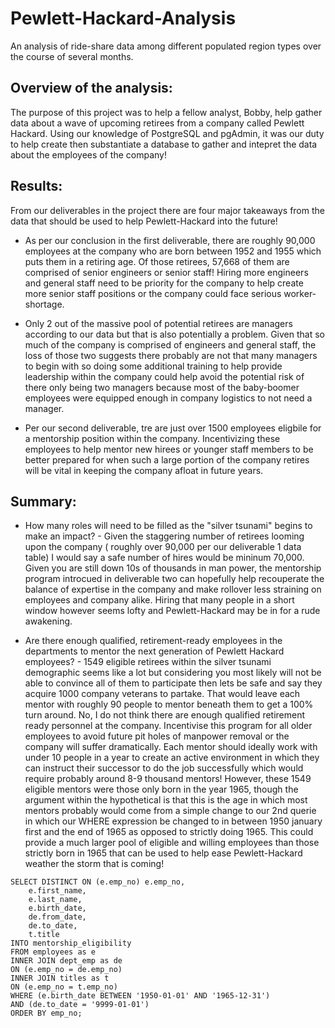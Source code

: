 # Pewlett-Hackard-Analysis

An analysis of ride-share data among different populated region types over the course of several months.

## Overview of the analysis:

The purpose of this project was to help a fellow analyst, Bobby, help gather data about a wave of upcoming retirees from a company called Pewlett Hackard.  Using our knowledge of PostgreSQL and pgAdmin, it was our duty to help create then substantiate a database to gather and intepret the data about the employees of the company!

## Results:
From our deliverables in the project there are four major takeaways from the data that should be used to help Pewlett-Hackard into the future!

* As per our conclusion in the first deliverable, there are roughly 90,000 employees at the company who are born between 1952 and 1955 which puts them in a retiring age.  Of those retirees, 57,668 of them are comprised of senior engineers or senior staff!  Hiring more engineers and general staff need to be priority for the company to help create more senior staff positions or the company could face serious worker-shortage.

* Only 2 out of the massive pool of potential retirees are managers according to our data but that is also potentially a problem.  Given that so much of the company is comprised of engineers and general staff, the loss of those two suggests there probably are not that many managers to begin with so doing some additional training to help provide leadership within the company could help avoid the potential risk of there only being two managers because most of the baby-boomer employees were equipped enough in company logistics to not need a manager.

* Per our second deliverable, tre are just over 1500 employees eligbile for a mentorship position within the company.  Incentivizing these employees to help mentor new hirees or younger staff members to be better prepared for when such a large portion of the company retires will be vital in keeping the company afloat in future years.


## Summary:

* How many roles will need to be filled as the "silver tsunami" begins to make an impact? - Given the staggering number of retirees looming upon the company ( roughly over 90,000 per our deliverable 1 data table) I would say a safe number of hires would be mininum 70,000.  Given you are still down 10s of thousands in man power, the mentorship program introcued in deliverable two can hopefully help recouperate the balance of expertise in the company and make rollover less straining on employees and company alike.  Hiring that many people in a short window however seems lofty and Pewlett-Hackard may be in for a rude awakening.

* Are there enough qualified, retirement-ready employees in the departments to mentor the next generation of Pewlett Hackard employees? - 1549 eligible retirees within the silver tsunami demographic seems like a lot but considering you most likely will not be able to convince all of them to participate then lets be safe and say they acquire 1000 company veterans to partake.  That would leave each mentor with roughly 90 people to mentor beneath them to get a 100% turn around.  No, I do not think there are enough qualified retirement ready personnel at the company.  Incentivise this program for all older employees to avoid future pit holes of manpower removal or the company will suffer dramatically.  Each mentor should ideally work with under 10 people in a year to create an active environment in which they can instruct their successor to do the job successfully which would require probably around 8-9 thousand mentors!  However, these 1549 eligible mentors were those only born in the year 1965, though the argument within the hypothetical is that this is the age in which most mentors probably would come from a simple change to our 2nd querie in which our WHERE expression be changed to in between 1950 january first and the end of 1965 as opposed to strictly doing 1965.  This could provide a much larger pool of eligible and willing employees than those strictly born in 1965 that can be used to help ease Pewlett-Hackard weather the storm that is coming!


```
SELECT DISTINCT ON (e.emp_no) e.emp_no,
	e.first_name,
	e.last_name,
	e.birth_date,
	de.from_date,
	de.to_date,
	t.title
INTO mentorship_eligibility
FROM employees as e 
INNER JOIN dept_emp as de
ON (e.emp_no = de.emp_no)
INNER JOIN titles as t
ON (e.emp_no = t.emp_no)
WHERE (e.birth_date BETWEEN '1950-01-01' AND '1965-12-31')
AND (de.to_date = '9999-01-01')
ORDER BY emp_no;
```


